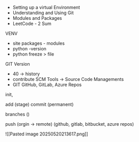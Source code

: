 
- Setting up a virtual Environment
- Understanding and Using Git
- Modules and Packages
- LeetCode - 2 Sum

VENV
- site packages - modules
- python -version
- python freeze > file 

GIT
Version 
- 40 -> history
- contribute
SCM Tools -> Source Code Managements
- GIT
GitHub, GitLab, Azure Repos


init, 

add (stage)
commit (permanent)

branches ()

push (orgin -> remote) (github, gitlab, bitbucket, azure repos)

![[Pasted image 20250520213617.png]]